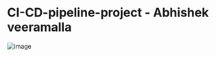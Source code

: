 # CI-CD-pipeline-project - Abhishek veeramalla

![image](https://github.com/sunnyvalechha/CI-CD-pipeline-project/assets/59471885/a8e99cc6-20e3-4021-af4a-5970bbe3e22a)

